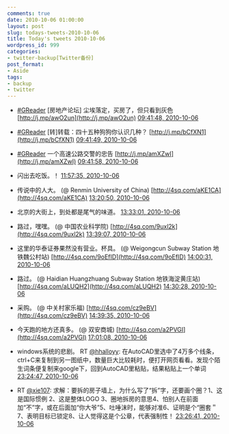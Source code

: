 ```yaml
---
comments: true
date: 2010-10-06 01:00:00
layout: post
slug: todays-tweets-2010-10-06
title: Today's tweets 2010-10-06
wordpress_id: 999
categories:
- twitter-backup[Twitter备份]
post_format:
- Aside
tags:
- backup
- twitter
---
```





  * [#GReader](http://search.twitter.com/search?q=%23GReader) [房地产论坛] 尘埃落定，买房了，但只看到灰色 [http://j.mp/awO2un](http://j.mp/awO2un) [09:41:48, 2010-10-06](http://twitter.com/gfrog/statuses/26510863305)





  * [#GReader](http://search.twitter.com/search?q=%23GReader) [转]转载：四十五种狗狗你认识几种？ [http://j.mp/bCfXN1](http://j.mp/bCfXN1) [09:41:49, 2010-10-06](http://twitter.com/gfrog/statuses/26510864437)





  * [#GReader](http://search.twitter.com/search?q=%23GReader) 一个高速公路交警的忠告 [http://j.mp/amXZwI](http://j.mp/amXZwI) [09:41:58, 2010-10-06](http://twitter.com/gfrog/statuses/26510876524)





  * 闪出去吃饭。！ [11:57:35, 2010-10-06](http://twitter.com/gfrog/statuses/26520535883)





  * 传说中的人大。 (@ Renmin University of China) [http://4sq.com/aKE1CA](http://4sq.com/aKE1CA) [13:20:50, 2010-10-06](http://twitter.com/gfrog/statuses/26525487334)





  * 北京的大街上，到处都是尾气的味道。 [13:33:01, 2010-10-06](http://twitter.com/gfrog/statuses/26526083230)





  * 路过，嘿嘿。 (@ 中国农业科学院) [http://4sq.com/9uxl2k](http://4sq.com/9uxl2k) [13:39:07, 2010-10-06](http://twitter.com/gfrog/statuses/26526376777)





  * 这里的华泰证券果然没有营业。杯具。 (@ Weigongcun Subway Station 地铁魏公村站) [http://4sq.com/9oEfID](http://4sq.com/9oEfID) [14:00:31, 2010-10-06](http://twitter.com/gfrog/statuses/26527371906)





  * 路过。 (@ Haidian Huangzhuang Subway Station 地铁海淀黄庄站) [http://4sq.com/aLUQH2](http://4sq.com/aLUQH2) [14:30:28, 2010-10-06](http://twitter.com/gfrog/statuses/26528696278)





  * 采购。 (@ 中关村家乐福) [http://4sq.com/cz9eBV](http://4sq.com/cz9eBV) [14:39:35, 2010-10-06](http://twitter.com/gfrog/statuses/26529081729)





  * 今天跑的地方还真多。 (@ 双安商城) [http://4sq.com/a2PVGI](http://4sq.com/a2PVGI) [17:01:08, 2010-10-06](http://twitter.com/gfrog/statuses/26535093423)





  * windows系统的悲剧。 RT [@hhalloyy](http://twitter.com/hhalloyy): 在AutoCAD里选中了4万多个线条，ctrl+C来复制到另一图纸中，数量巨大比较耗时，便打开网页看看。发现个陌生词条便复制来google下，回到AutoCAD里粘贴，结果粘贴上一个单词 [23:24:47, 2010-10-06](http://twitter.com/gfrog/statuses/26561056312)





  * RT [@xie107](http://twitter.com/xie107): 求解：要拆的房子墙上，为什么写了“拆”字，还要画个圈？1、这是国际惯例 2、这是整体LOGO 3、圈地拆房的意思4、怕别人在前面加“不”字，或在后面加“你大爷”5、吐唾沫时，能够对准6、证明是个“圈套＂7、表明目标已锁定8、让人觉得这是个公章，代表强制性！ [23:26:41, 2010-10-06](http://twitter.com/gfrog/statuses/26561218534)




